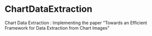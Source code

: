 # ChartDataExtraction
Chart Data Extraction : Implementing the paper "Towards an Efficient Framework for Data Extraction from Chart Images"
